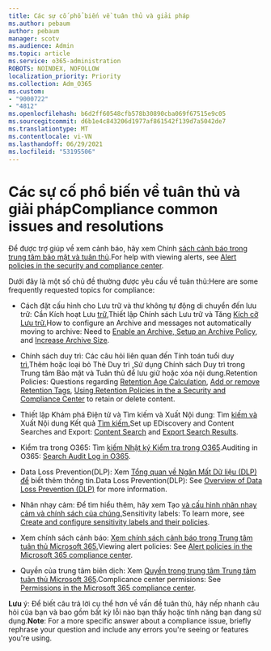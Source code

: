 ```yaml
---
title: Các sự cố phổ biến về tuân thủ và giải pháp
ms.author: pebaum
author: pebaum
manager: scotv
ms.audience: Admin
ms.topic: article
ms.service: o365-administration
ROBOTS: NOINDEX, NOFOLLOW
localization_priority: Priority
ms.collection: Adm_O365
ms.custom:
- "9000722"
- "4812"
ms.openlocfilehash: b6d2ff60548cfb578b30890cba069f67515e9c05
ms.sourcegitcommit: d6b1e4c843206d1977af861542f139d7a5042de7
ms.translationtype: MT
ms.contentlocale: vi-VN
ms.lasthandoff: 06/29/2021
ms.locfileid: "53195506"
---
```

# <a name="compliance-common-issues-and-resolutions"></a><span data-ttu-id="c6510-102">Các sự cố phổ biến về tuân thủ và giải pháp</span><span class="sxs-lookup"><span data-stu-id="c6510-102">Compliance common issues and resolutions</span></span>

<span data-ttu-id="c6510-103">Để được trợ giúp về xem cảnh báo, hãy xem Chính [sách cảnh báo trong trung tâm bảo mật và tuân thủ](/microsoft-365/compliance/alert-policies).</span><span class="sxs-lookup"><span data-stu-id="c6510-103">For help with viewing alerts, see [Alert policies in the security and compliance center](/microsoft-365/compliance/alert-policies).</span></span>

<span data-ttu-id="c6510-104">Dưới đây là một số chủ đề thường được yêu cầu về tuân thủ:</span><span class="sxs-lookup"><span data-stu-id="c6510-104">Here are some frequently requested topics for compliance:</span></span>

- <span data-ttu-id="c6510-105">Cách đặt cấu hình cho Lưu trữ và thư không tự động di chuyển đến lưu trữ: Cần Kích hoạt Lưu [trữ,](/microsoft-365/compliance/set-up-an-archive-and-deletion-policy-for-mailboxes)Thiết lập Chính sách Lưu trữ và Tăng [Kích cỡ Lưu trữ.](/microsoft-365/compliance/enable-unlimited-archiving)</span><span class="sxs-lookup"><span data-stu-id="c6510-105">How to configure an Archive and messages not automatically moving to archive: Need to [Enable an Archive, Setup an Archive Policy](/microsoft-365/compliance/set-up-an-archive-and-deletion-policy-for-mailboxes), and [Increase Archive Size](/microsoft-365/compliance/enable-unlimited-archiving).</span></span>

- <span data-ttu-id="c6510-106">Chính sách duy trì: Các câu hỏi [](/exchange/security-and-compliance/messaging-records-management/create-a-retention-policy) liên quan đến Tính toán tuổi duy [trì,](/exchange/security-and-compliance/messaging-records-management/retention-age)Thêm hoặc loại bỏ Thẻ Duy trì [,](/exchange/security-and-compliance/messaging-records-management/add-or-remove-retention-tags)Sử dụng Chính sách Duy trì trong Trung tâm Bảo mật và Tuân thủ để lưu giữ hoặc xóa nội dung.</span><span class="sxs-lookup"><span data-stu-id="c6510-106">Retention Policies: Questions regarding [Retention Age Calculation](/exchange/security-and-compliance/messaging-records-management/retention-age), [Add or remove Retention Tags](/exchange/security-and-compliance/messaging-records-management/add-or-remove-retention-tags), [Using Retention Policies in the a Security and Compliance Center](/exchange/security-and-compliance/messaging-records-management/create-a-retention-policy) to retain or delete content.</span></span>

- <span data-ttu-id="c6510-107">Thiết lập Khám phá Điện tử và Tìm kiếm và Xuất Nội dung: Tìm [kiếm và](/microsoft-365/compliance/content-search) Xuất Nội dung Kết quả [Tìm kiếm.](/microsoft-365/compliance/export-search-results)</span><span class="sxs-lookup"><span data-stu-id="c6510-107">Set up EDiscovery and Content Searches and Export: [Content Search](/microsoft-365/compliance/content-search) and [Export Search Results](/microsoft-365/compliance/export-search-results).</span></span>

- <span data-ttu-id="c6510-108">Kiểm tra trong O365: Tìm [kiếm Nhật ký Kiểm tra trong O365](/microsoft-365/compliance/search-the-audit-log-in-security-and-compliance).</span><span class="sxs-lookup"><span data-stu-id="c6510-108">Auditing in O365: [Search Audit Log in O365](/microsoft-365/compliance/search-the-audit-log-in-security-and-compliance).</span></span>

- <span data-ttu-id="c6510-109">Data Loss Prevention(DLP): Xem [Tổng quan về Ngăn Mất Dữ liệu (DLP) để](/microsoft-365/compliance/data-loss-prevention-policies) biết thêm thông tin.</span><span class="sxs-lookup"><span data-stu-id="c6510-109">Data Loss Prevention(DLP): See [Overview of Data Loss Prevention (DLP)](/microsoft-365/compliance/data-loss-prevention-policies) for more information.</span></span>
 
- <span data-ttu-id="c6510-110">Nhãn nhạy cảm: Để tìm hiểu thêm, hãy xem Tạo [và cấu hình nhãn nhạy cảm và chính sách của chúng.](/microsoft-365/compliance/create-sensitivity-labels)</span><span class="sxs-lookup"><span data-stu-id="c6510-110">Sensitivity labels: To learn more, see [Create and configure sensitivity labels and their policies](/microsoft-365/compliance/create-sensitivity-labels).</span></span>

- <span data-ttu-id="c6510-111">Xem chính sách cảnh báo: [Xem chính sách cảnh báo trong Trung tâm tuân thủ Microsoft 365.](/microsoft-365/compliance/alert-policies)</span><span class="sxs-lookup"><span data-stu-id="c6510-111">Viewing alert policies: See [Alert policies in the Microsoft 365 compliance center](/microsoft-365/compliance/alert-policies).</span></span>

- <span data-ttu-id="c6510-112">Quyền của trung tâm biên dịch: Xem [Quyền trong trung tâm Trung tâm tuân thủ Microsoft 365](/microsoft-365/compliance/microsoft-365-compliance-center-permissions).</span><span class="sxs-lookup"><span data-stu-id="c6510-112">Complicance center permisions: See [Permissions in the Microsoft 365 compliance center](/microsoft-365/compliance/microsoft-365-compliance-center-permissions).</span></span>

<span data-ttu-id="c6510-113">**Lưu** ý: Để biết câu trả lời cụ thể hơn về vấn đề tuân thủ, hãy nếp nhanh câu hỏi của bạn và bao gồm bất kỳ lỗi nào bạn thấy hoặc tính năng bạn đang sử dụng.</span><span class="sxs-lookup"><span data-stu-id="c6510-113">**Note**: For a more specific answer about a compliance issue, briefly rephrase your question and include any errors you're seeing or features you're using.</span></span>
